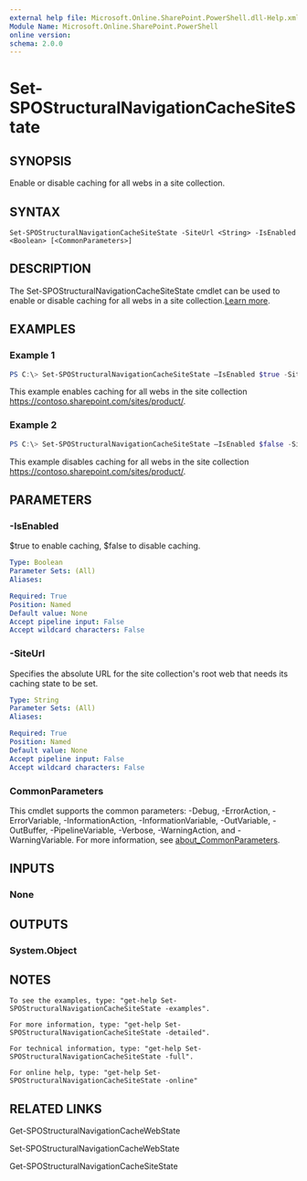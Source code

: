```yaml
---
external help file: Microsoft.Online.SharePoint.PowerShell.dll-Help.xml
Module Name: Microsoft.Online.SharePoint.PowerShell
online version:
schema: 2.0.0
---
```


# Set-SPOStructuralNavigationCacheSiteState

## SYNOPSIS
Enable or disable caching for all webs in a site collection. 

## SYNTAX

```
Set-SPOStructuralNavigationCacheSiteState -SiteUrl <String> -IsEnabled <Boolean> [<CommonParameters>]
```

## DESCRIPTION
The Set-SPOStructuralNavigationCacheSiteState cmdlet can be used to enable or disable caching for all webs in a site collection.[Learn more](https://support.office.com/en-us/article/structural-navigation-and-performance-f163053f-8eca-4b9c-b973-36b395093b43). 

## EXAMPLES

### Example 1
```powershell
PS C:\> Set-SPOStructuralNavigationCacheSiteState –IsEnabled $true -SiteUrl "https://contoso.sharepoint.com/sites/product/" 
```

This example enables caching for all webs in the site collection https://contoso.sharepoint.com/sites/product/. 

### Example 2
```powershell
PS C:\> Set-SPOStructuralNavigationCacheSiteState –IsEnabled $false -SiteUrl "https://contoso.sharepoint.com/sites/product/"  
```

This example disables caching for all webs in the site collection https://contoso.sharepoint.com/sites/product/. 

## PARAMETERS

### -IsEnabled
$true to enable caching, $false to disable caching. 

```yaml
Type: Boolean
Parameter Sets: (All)
Aliases:

Required: True
Position: Named
Default value: None
Accept pipeline input: False
Accept wildcard characters: False
```

### -SiteUrl
Specifies the absolute URL for the site collection's root web that needs its caching state to be set. 

```yaml
Type: String
Parameter Sets: (All)
Aliases:

Required: True
Position: Named
Default value: None
Accept pipeline input: False
Accept wildcard characters: False
```

### CommonParameters
This cmdlet supports the common parameters: -Debug, -ErrorAction, -ErrorVariable, -InformationAction, -InformationVariable, -OutVariable, -OutBuffer, -PipelineVariable, -Verbose, -WarningAction, and -WarningVariable. For more information, see [about_CommonParameters](http://go.microsoft.com/fwlink/?LinkID=113216).

## INPUTS

### None

## OUTPUTS

### System.Object
## NOTES
    To see the examples, type: "get-help Set-SPOStructuralNavigationCacheSiteState -examples". 

    For more information, type: "get-help Set-SPOStructuralNavigationCacheSiteState -detailed". 

    For technical information, type: "get-help Set-SPOStructuralNavigationCacheSiteState -full". 

    For online help, type: "get-help Set-SPOStructuralNavigationCacheSiteState -online" 

 
## RELATED LINKS
Get-SPOStructuralNavigationCacheWebState 

Set-SPOStructuralNavigationCacheWebState 

Get-SPOStructuralNavigationCacheSiteState 

 